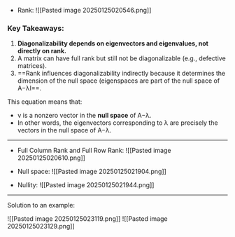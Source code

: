 
- Rank:
![[Pasted image 20250125020546.png]]
### **Key Takeaways:**

1. **Diagonalizability depends on eigenvectors and eigenvalues, not directly on rank.**
2. A matrix can have full rank but still not be diagonalizable (e.g., defective matrices).
3. ==Rank influences diagonalizability indirectly because it determines the dimension of the null space (eigenspaces are part of the null space of A−λI==.

This equation means that:

- v is a nonzero vector in the **null space** of A−λ.
- In other words, the eigenvectors corresponding to λ are precisely the vectors in the null space of A−λ.

----

- Full Column Rank and Full Row Rank:
![[Pasted image 20250125020610.png]]


- Null space:
![[Pasted image 20250125021904.png]]

- Nullity:
![[Pasted image 20250125021944.png]]

-----

Solution to an example:

![[Pasted image 20250125023119.png]]
![[Pasted image 20250125023129.png]]

